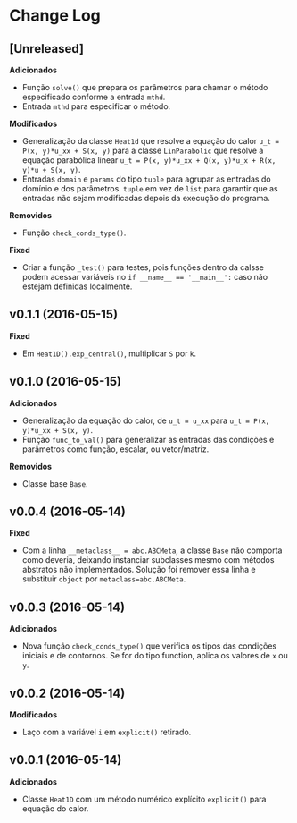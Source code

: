 # Change Log

## [Unreleased]
**Adicionados**
* Função `solve()` que prepara os parâmetros para chamar o método especificado conforme a entrada `mthd`.
* Entrada `mthd` para especificar o método.

**Modificados**
* Generalização da classe `Heat1d` que resolve a equação do calor `u_t = P(x, y)*u_xx + S(x, y)` para a classe `LinParabolic` que resolve a equação parabólica linear `u_t = P(x, y)*u_xx + Q(x, y)*u_x + R(x, y)*u + S(x, y)`.
* Entradas `domain` e `params` do tipo `tuple` para agrupar as entradas do domínio e dos parâmetros. `tuple` em vez de `list` para garantir que as entradas não sejam modificadas depois da execução do programa.

**Removidos**
* Função `check_conds_type()`.

**Fixed**
* Criar a função `_test()` para testes, pois funções dentro da calsse podem acessar variáveis no `if __name__ == '__main__':` caso não estejam definidas localmente.

## v0.1.1 (2016-05-15)
**Fixed**
* Em `Heat1D().exp_central()`, multiplicar `S` por `k`.

## v0.1.0 (2016-05-15)
**Adicionados**
* Generalização da equação do calor, de `u_t = u_xx` para `u_t = P(x, y)*u_xx + S(x, y)`.
* Função `func_to_val()` para generalizar as entradas das condições e parâmetros como função, escalar, ou vetor/matriz.

**Removidos**
* Classe base `Base`.

## v0.0.4 (2016-05-14)
**Fixed**
* Com a linha `__metaclass__ = abc.ABCMeta`, a classe `Base` não comporta como deveria, deixando instanciar subclasses mesmo com métodos abstratos não implementados. Solução foi remover essa linha e substituir `object` por `metaclass=abc.ABCMeta`.

## v0.0.3 (2016-05-14)
**Adicionados**
* Nova função `check_conds_type()` que verifica os tipos das condições iniciais e de contornos. Se for do tipo function, aplica os valores de `x` ou `y`.

## v0.0.2 (2016-05-14)
**Modificados**
* Laço com a variável `i` em `explicit()` retirado.

## v0.0.1 (2016-05-14)
**Adicionados**
* Classe `Heat1D` com um método numérico explícito `explicit()` para equação do calor.